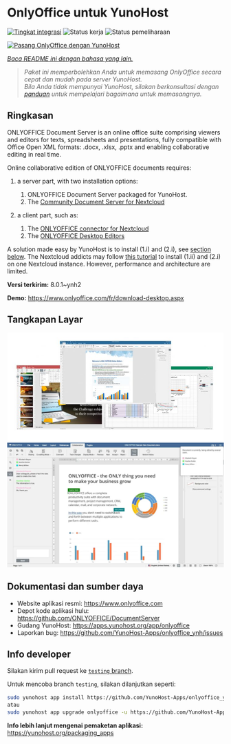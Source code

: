 <!--
N.B.: README ini dibuat secara otomatis oleh <https://github.com/YunoHost/apps/tree/master/tools/readme_generator>
Ini TIDAK boleh diedit dengan tangan.
-->

# OnlyOffice untuk YunoHost

[![Tingkat integrasi](https://dash.yunohost.org/integration/onlyoffice.svg)](https://ci-apps.yunohost.org/ci/apps/onlyoffice/) ![Status kerja](https://ci-apps.yunohost.org/ci/badges/onlyoffice.status.svg) ![Status pemeliharaan](https://ci-apps.yunohost.org/ci/badges/onlyoffice.maintain.svg)

[![Pasang OnlyOffice dengan YunoHost](https://install-app.yunohost.org/install-with-yunohost.svg)](https://install-app.yunohost.org/?app=onlyoffice)

*[Baca README ini dengan bahasa yang lain.](./ALL_README.md)*

> *Paket ini memperbolehkan Anda untuk memasang OnlyOffice secara cepat dan mudah pada server YunoHost.*  
> *Bila Anda tidak mempunyai YunoHost, silakan berkonsultasi dengan [panduan](https://yunohost.org/install) untuk mempelajari bagaimana untuk memasangnya.*

## Ringkasan

ONLYOFFICE Document Server is an online office suite comprising viewers and editors for texts, spreadsheets and presentations, fully compatible with Office Open XML formats: .docx, .xlsx, .pptx and enabling collaborative editing in real time.

Online collaborative edition of ONLYOFFICE documents requires: 
1. a server part, with two installation options:
   1. ONLYOFFICE Document Server packaged for YunoHost. 
   2. The [Community Document Server for Nextcloud](https://apps.nextcloud.com/apps/documentserver_community) 

2. a client part, such as: 
   1. The [ONLYOFFICE connector for Nextcloud](https://apps.nextcloud.com/apps/onlyoffice) 
   2. The [ONLYOFFICE Desktop Editors](https://www.onlyoffice.com/fr/download-desktop.aspx)

A solution made easy by YunoHost is to install (1.i) and (2.i), see [section below](https://github.com/YunoHost-Apps/onlyoffice_ynh/#configuration-of-onlyoffice-server). The Nextcloud addicts may follow [this tutorial](https://github.com/YunoHost-Apps/nextcloud_ynh#configure-onlyoffice-integration) to install (1.ii) and (2.i) on one Nextcloud instance. However, performance and architecture are limited.


**Versi terkirim:** 8.0.1~ynh2

**Demo:** <https://www.onlyoffice.com/fr/download-desktop.aspx>

## Tangkapan Layar

![Tangkapan Layar pada OnlyOffice](./doc/screenshots/01-presentation.jpg)
![Tangkapan Layar pada OnlyOffice](./doc/screenshots/02-document-short.png)

## Dokumentasi dan sumber daya

- Website aplikasi resmi: <https://www.onlyoffice.com>
- Depot kode aplikasi hulu: <https://github.com/ONLYOFFICE/DocumentServer>
- Gudang YunoHost: <https://apps.yunohost.org/app/onlyoffice>
- Laporkan bug: <https://github.com/YunoHost-Apps/onlyoffice_ynh/issues>

## Info developer

Silakan kirim pull request ke [`testing` branch](https://github.com/YunoHost-Apps/onlyoffice_ynh/tree/testing).

Untuk mencoba branch `testing`, silakan dilanjutkan seperti:

```bash
sudo yunohost app install https://github.com/YunoHost-Apps/onlyoffice_ynh/tree/testing --debug
atau
sudo yunohost app upgrade onlyoffice -u https://github.com/YunoHost-Apps/onlyoffice_ynh/tree/testing --debug
```

**Info lebih lanjut mengenai pemaketan aplikasi:** <https://yunohost.org/packaging_apps>
